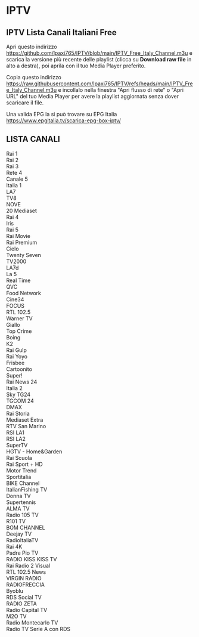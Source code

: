 # IPTV
## **IPTV Lista Canali Italiani Free**

Apri questo indirizzo https://github.com/lpaxi765/IPTV/blob/main/IPTV_Free_Italy_Channel.m3u e scarica la versione più recente delle playlist (clicca su **Download raw file** in alto a destra), poi aprila con il tuo Media Player preferito.

Copia questo indirizzo https://raw.githubusercontent.com/lpaxi765/IPTV/refs/heads/main/IPTV_Free_Italy_Channel.m3u e incollalo nella finestra "Apri flusso di rete" o "Apri URL" del tuo Media Player per avere la playlist aggiornata senza dover scaricare il file.

Una valida EPG la si può trovare su EPG Italia https://www.epgitalia.tv/scarica-epg-box-iptv/ 

## **LISTA CANALI**

Rai 1\
Rai 2\
Rai 3\
Rete 4\
Canale 5\
Italia 1\
LA7\
TV8\
NOVE\
20 Mediaset\
Rai 4\
Iris\
Rai 5\
Rai Movie\
Rai Premium\
Cielo\
Twenty Seven\
TV2000\
LA7d\
La 5\
Real Time\
QVC\
Food Network\
Cine34\
FOCUS\
RTL 102.5\
Warner TV\
Giallo\
Top Crime\
Boing\
K2\
Rai Gulp\
Rai Yoyo\
Frisbee\
Cartoonito\
Super!\
Rai News 24\
Italia 2\
Sky TG24\
TGCOM 24\
DMAX\
Rai Storia\
Mediaset Extra\
RTV San Marino\
RSI LA1\
RSI LA2\
SuperTV\
HGTV - Home&Garden\
Rai Scuola\
Rai Sport + HD\
Motor Trend\
Sportitalia\
BIKE Channel\
ItalianFishing TV\
Donna TV\
Supertennis\
ALMA TV\
Radio 105 TV\
R101 TV\
BOM CHANNEL\
Deejay TV\
RadioItaliaTV\
Rai 4K\
Padre Pio TV\
RADIO KISS KISS TV\
Rai Radio 2 Visual\
RTL 102.5 News\
VIRGIN RADIO\
RADIOFRECCIA\
Byoblu\
RDS Social TV\
RADIO ZETA\
Radio Capital TV\
M2O TV\
Radio Montecarlo TV\
Radio TV Serie A con RDS
